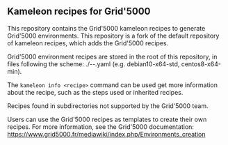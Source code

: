 Kameleon recipes for Grid'5000
------------------------------

This repository contains the Grid'5000 kameleon recipes to generate Grid'5000 environments. This repository is a fork of the default repository of kameleon recipes, which adds the Grid'5000 recipes. 

Grid'5000 environment recipes are stored in the root of this repository, in files following the scheme:
  ./<distro>-<arch>-<variant>.yaml
(e.g. debian10-x64-std, centos8-x64-min).

The `kameleon info <recipe>` command can be used get more information about the recipe, such as the steps used or inherited recipes.

Recipes found in subdirectories not supported by the Grid'5000 team.
 
Users can use the Grid'5000 recipes as templates to create their own recipes. For more information, see the Grid'5000 documentation:
  https://www.grid5000.fr/mediawiki/index.php/Environments_creation
